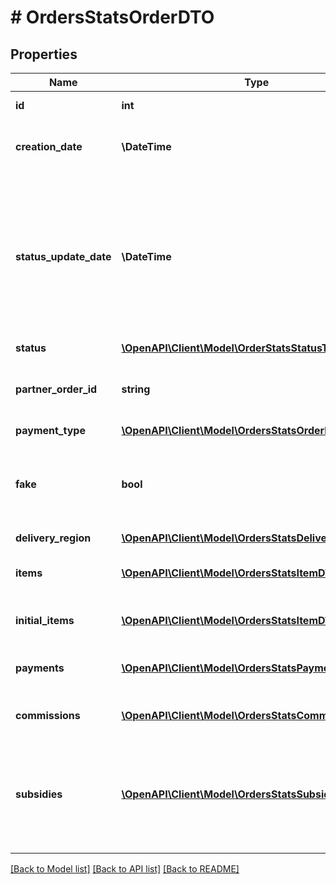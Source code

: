 # # OrdersStatsOrderDTO

## Properties

Name | Type | Description | Notes
------------ | ------------- | ------------- | -------------
**id** | **int** | Идентификатор заказа. | [optional]
**creation_date** | **\DateTime** | Дата создания заказа.  Формат даты: &#x60;ГГГГ-ММ-ДД&#x60;. | [optional]
**status_update_date** | **\DateTime** | Дата и время, когда статус заказа был изменен в последний раз.  Формат даты и времени: ISO 8601. Например, &#x60;2017-11-21T00:00:00&#x60;. Часовой пояс — UTC+03:00 (Москва). | [optional]
**status** | [**\OpenAPI\Client\Model\OrderStatsStatusType**](OrderStatsStatusType.md) |  | [optional]
**partner_order_id** | **string** | Идентификатор заказа в информационной системе магазина. | [optional]
**payment_type** | [**\OpenAPI\Client\Model\OrdersStatsOrderPaymentType**](OrdersStatsOrderPaymentType.md) |  | [optional]
**fake** | **bool** | Тип заказа:  * &#x60;false&#x60; — настоящий заказ покупателя.  * &#x60;true&#x60; — [тестовый](../../pushapi/concepts/sandbox.md) заказ Маркета. | [optional]
**delivery_region** | [**\OpenAPI\Client\Model\OrdersStatsDeliveryRegionDTO**](OrdersStatsDeliveryRegionDTO.md) |  | [optional]
**items** | [**\OpenAPI\Client\Model\OrdersStatsItemDTO[]**](OrdersStatsItemDTO.md) | Список товаров в заказе после возможных изменений. |
**initial_items** | [**\OpenAPI\Client\Model\OrdersStatsItemDTO[]**](OrdersStatsItemDTO.md) | Список товаров в заказе до изменений. | [optional]
**payments** | [**\OpenAPI\Client\Model\OrdersStatsPaymentDTO[]**](OrdersStatsPaymentDTO.md) | Информация о денежных переводах по заказу. |
**commissions** | [**\OpenAPI\Client\Model\OrdersStatsCommissionDTO[]**](OrdersStatsCommissionDTO.md) | Информация о комиссиях за заказ. |
**subsidies** | [**\OpenAPI\Client\Model\OrdersStatsSubsidyDTO[]**](OrdersStatsSubsidyDTO.md) | Начисление баллов, которые используются для уменьшения стоимости размещения, и их списание в случае возврата или невыкупа. | [optional]

[[Back to Model list]](../../README.md#models) [[Back to API list]](../../README.md#endpoints) [[Back to README]](../../README.md)
